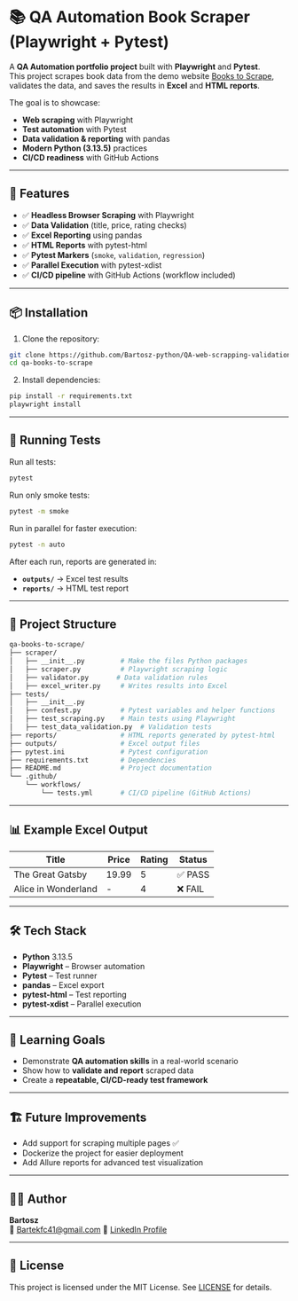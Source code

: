 # 📚 QA Automation Book Scraper (Playwright + Pytest)

A **QA Automation portfolio project** built with **Playwright** and **Pytest**.  
This project scrapes book data from the demo website [Books to Scrape](https://books.toscrape.com/), validates the data, and saves the results in **Excel** and **HTML reports**.

The goal is to showcase:
- **Web scraping** with Playwright
- **Test automation** with Pytest
- **Data validation & reporting** with pandas
- **Modern Python (3.13.5)** practices
- **CI/CD readiness** with GitHub Actions

---

## 🚀 Features

- ✅ **Headless Browser Scraping** with Playwright  
- ✅ **Data Validation** (title, price, rating checks)  
- ✅ **Excel Reporting** using pandas  
- ✅ **HTML Reports** with pytest-html  
- ✅ **Pytest Markers** (`smoke`, `validation`, `regression`)  
- ✅ **Parallel Execution** with pytest-xdist  
- ✅ **CI/CD pipeline** with GitHub Actions (workflow included)

---

## 📦 Installation

1. Clone the repository:
```bash
git clone https://github.com/Bartosz-python/QA-web-scrapping-validation-tests.git
cd qa-books-to-scrape
```

2. Install dependencies:
```bash
pip install -r requirements.txt
playwright install
```

---

## 🧪 Running Tests

Run all tests:
```bash
pytest
```

Run only smoke tests:
```bash
pytest -m smoke
```

Run in parallel for faster execution:
```bash
pytest -n auto
```

After each run, reports are generated in:
- **`outputs/`** → Excel test results  
- **`reports/`** → HTML test report  

---

## 📂 Project Structure

```bash
qa-books-to-scrape/
├── scraper/
│   ├── __init__.py         # Make the files Python packages
│   ├── scraper.py          # Playwright scraping logic
│   ├── validator.py       # Data validation rules
│   ├── excel_writer.py     # Writes results into Excel
├── tests/
│   ├── __init__.py
│   ├── confest.py          # Pytest variables and helper functions
│   ├── test_scraping.py    # Main tests using Playwright
│   ├── test_data_validation.py  # Validation tests
├── reports/                # HTML reports generated by pytest-html
├── outputs/                # Excel output files
├── pytest.ini              # Pytest configuration
├── requirements.txt        # Dependencies
├── README.md               # Project documentation
└── .github/
    └── workflows/
        └── tests.yml       # CI/CD pipeline (GitHub Actions)
```

---

## 📊 Example Excel Output


| Title                  | Price | Rating | Status |
|----------------------|-------|--------|----------|
| The Great Gatsby     | 19.99 | 5      | ✅ PASS |
| Alice in Wonderland  | -     | 4      | ❌ FAIL |
---

## 🛠 Tech Stack

- **Python** 3.13.5
- **Playwright** – Browser automation  
- **Pytest** – Test runner  
- **pandas** – Excel export  
- **pytest-html** – Test reporting  
- **pytest-xdist** – Parallel execution  

---

## 🎯 Learning Goals

- Demonstrate **QA automation skills** in a real-world scenario  
- Show how to **validate and report** scraped data  
- Create a **repeatable, CI/CD-ready test framework**  

---

## 🏗 Future Improvements

- Add support for scraping multiple pages ✅
- Dockerize the project for easier deployment   
- Add Allure reports for advanced test visualization  

---

## 🧑‍💻 Author

**Bartosz**  
📧 Bartekfc41@gmail.com 
🔗 [LinkedIn Profile](https://linkedin.com/in/bartosz-fabiańczyk-2093a92a4)

---

## 📜 License

This project is licensed under the MIT License. See [LICENSE](LICENSE) for details.

